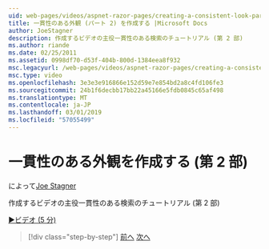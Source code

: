 ```yaml
---
uid: web-pages/videos/aspnet-razor-pages/creating-a-consistent-look-part-2
title: 一貫性のある外観 (パート 2) を作成する |Microsoft Docs
author: JoeStagner
description: 作成するビデオの主役一貫性のある検索のチュートリアル (第 2 部)
ms.author: riande
ms.date: 02/25/2011
ms.assetid: 0998df70-d53f-404b-800d-1384eea8f932
msc.legacyurl: /web-pages/videos/aspnet-razor-pages/creating-a-consistent-look-part-2
msc.type: video
ms.openlocfilehash: 3e3e3e916866e152d59e7e854bd2a8c4fd106fe3
ms.sourcegitcommit: 24b1f6decbb17bb22a45166e5fdb0845c65af498
ms.translationtype: MT
ms.contentlocale: ja-JP
ms.lasthandoff: 03/01/2019
ms.locfileid: "57055499"
---
```

<a name="creating-a-consistent-look-part-2"></a>一貫性のある外観を作成する (第 2 部)
====================
によって[Joe Stagner](https://github.com/JoeStagner)

作成するビデオの主役一貫性のある検索のチュートリアル (第 2 部)

[&#9654;ビデオ (5 分)](https://channel9.msdn.com/Blogs/ASP-NET-Site-Videos/creating-a-consistent-look-part-2)

> [!div class="step-by-step"]
> [前へ](creating-a-consistent-look-part-1.md)
> [次へ](working-with-forms-part-1.md)
